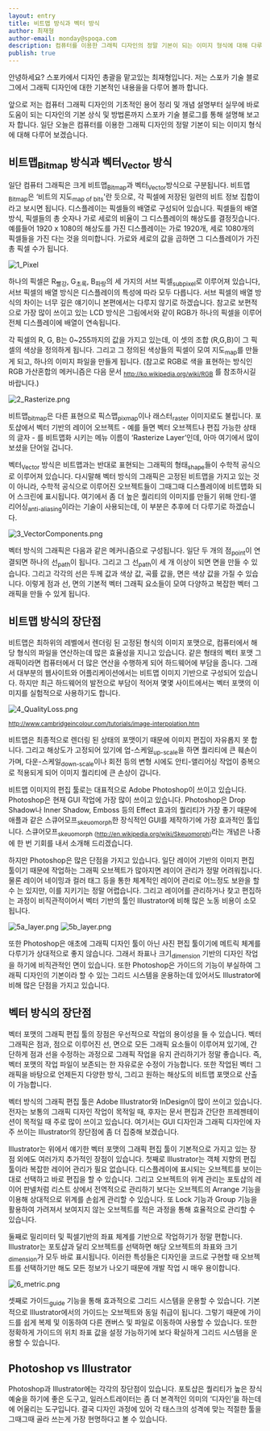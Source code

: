 ```yaml
---
layout: entry
title: 비트맵 방식과 벡터 방식
author: 최재형
author-email: monday@spoqa.com
description: 컴퓨터를 이용한 그래픽 디자인의 정말 기본이 되는 이미지 형식에 대해 다루어 보겠습니다.
publish: true
---
```


안녕하세요? 스포카에서 디자인 총괄을 맡고있는 최재형입니다. 저는 스포카 기술 블로그에서 그래픽 디자인에 대한 기본적인 내용을을 다루어 볼까 합니다. 

앞으로 저는 컴퓨터 그래픽 디자인의 기초적인 용어 정리 및 개념 설명부터 실무에 바로 도움이 되는 디자인의 기본 상식 및 방법론까지 스포카 기술 블로그를 통해 설명해 보고자 합니다. 일단 오늘은 컴퓨터를 이용한 그래픽 디자인의 정말 기본이 되는 이미지 형식에 대해 다루어 보겠습니다.

비트맵<sub>Bitmap</sub> 방식과 벡터<sub>Vector</sub> 방식
---
일단 컴퓨터 그래픽은 크게 비트맵<sub>Bitmap</sub>과 벡터<sub>Vector</sub>방식으로 구분됩니다. 비트맵<sub>Bitmap</sub>은 ‘비트의 지도<sub>map of bits</sub>'란 듯으로, 각 픽셀에 저장된 일련의 비트 정보 집합이라고 보시면 됩니다. 디스플레이는 픽셀들의 배열로 구성되어 있습니다. 픽셀들의 배열 방식, 픽셀들의 총 숫자나 가로 세로의 비율이 그 디스플레이의 해상도를 결정짓습니다. 예를들어 1920 x 1080의 해상도를 가진 디스플레이는 가로 1920개, 세로 1080개의 픽셀들을 가진 다는 것을 의미합니다. 가로와 세로의 값을 곱하면 그 디스플레이가 가진 총 픽셀 수가 됩니다.

![1_Pixel](/images/bitmap-vector/1_Pixel.png)

하나의 픽셀은 R<sub>빨강</sub>, G<sub>초록</sub>, B<sub>파랑</sub>의 세 가지의 서브 픽셀<sub>subpixel</sub>로 이루어져 있습니다, 서브 픽셀의 배열 방식은 디스플레이의 특성에 따라 모두 다릅니다. 서브 픽셀의 배열 방식의 차이는 너무 깊은 얘기이니 본편에서는 다루지 않기로 하겠습니다. 참고로 보편적으로 가장 많이 쓰이고 있는 LCD 방식은 그림에서와 같이 RGB가 하나의 픽셀을 이루어 전체 디스플레이에 배열이 연속됩니다. 

각 픽셀의 R, G, B는 0~255까지의 값을 가지고 있는데, 이 셋의 조합 (R,G,B)이 그 픽셀의 색상을 정의하게 됩니다. 그리고 그 정의된 색상들의 픽셀이 모여 지도<sub>map</sub>를 만들게 되고, 하나의 이미지 파일을 만들게 됩니다. (참고로 RGB로 색을 표현하는 방식인 RGB 가산혼합의 메커니즘은 다음 문서 <sub>http://ko.wikipedia.org/wiki/RGB</sub> 를 참조하시길 바랍니다.) 

![2_Rasterize.png](/images/bitmap-vector/2_Rasterize.png)

비트맵<sub>bitmap</sub>은 다른 표현으로 픽스맵<sub>pixmap</sub>이나 래스터<sub>raster</sub> 이미지로도 불립니다. 포토샵에서 벡터 기반의 레이어 오브젝트 - 예를 들면 벡터 오브젝트나 편집 가능한 상태의 글자 - 를 비트맵화 시키는 메뉴 이름이 ‘Rasterize Layer’인데, 아마 여기에서 많이 보셨을 단어일 겁니다.

벡터<sub>Vector</sub> 방식은 비트맵과는 반대로 표현되는 그래픽의 형태<sub>shape</sub>들이 수학적 공식으로 이루어져 있습니다. 다시말해 벡터 방식의 그래픽은 고정된 비트맵을 가지고 있는 것이 아니라,  수학적 공식으로 이루어진 오브젝트들이 그때그때 디스플레이에 비트맵화 되어 스크린에 표시됩니다. 여기에서 좀 더 높은 퀄리티의 이미지를 만들기 위해 안티-앨리어싱<sub>anti-aliasing</sub>이라는 기술이 사용되는데, 이 부분은 추후에 더 다루기로 하겠습니다.

![3_VectorComponents.png](/images/bitmap-vector/3_VectorComponents.png)

벡터 방식의 그래픽은 다음과 같은 메커니즘으로 구성됩니다. 일단 두 개의 점<sub>point</sub>이 연결되면 하나의 선<sub>path</sub>이 됩니다. 그리고 그 선<sub>path</sub>이 세 개 이상이 되면 면을 만들 수 있습니다. 그리고 각각의 선은 두께 값과 색상 값, 곡률 값을, 면은 색상 값을 가질 수 있습니다. 이렇게 점과 선, 면의 기본적 벡터 그래픽 요소들이 모여 다양하고 복잡한 벡터 그래픽을 만들 수 있게 됩니다.

비트맵 방식의 장단점
---
비트맵은 최하위의 레벨에서 렌더링 된 고정된 형식의 이미지 포맷으로, 컴퓨터에서 해당 형식의 파일을 연산하는데 많은 효율성을 지니고 있습니다. 같은 형태의 벡터 포맷 그래픽이라면 컴퓨터에서 더 많은 연산을 수행하게 되어 하드웨어에 부담을 줍니다. 그래서 대부분의 웹사이트와 어플리케이션에서는 비트맵 이미지 기반으로 구성되어 있습니다. 하지만 최근 하드웨어의 발전으로 부담이 적어져 몇몇 사이트에서는 벡터 포맷의 이미지를 실험적으로 사용하기도 합니다.

![4_QualityLoss.png](/images/bitmap-vector/4_QualityLoss.png)

<sub>http://www.cambridgeincolour.com/tutorials/image-interpolation.htm</sub>

비트맵은 최종적으로 렌더링 된 상태의 포맷이기 때문에 이미지 편집이 자유롭지 못 합니다. 그리고 해상도가 고정되어 있기에 업-스케일<sub>up-scale</sub>을 하면 퀄리티에 큰 훼손이 가며, 다운-스케일<sub>down-scale</sub>이나 회전 등의 변형 시에도 안티-앨리어싱 작업이 중복으로 적용되게 되어 이미지 퀄리티에 큰 손상이 갑니다.

비트맵 이미지의 편집 툴로는 대표적으로 Adobe Photoshop이 쓰이고 있습니다. Photoshop은 현재 GUI 작업에 가장 많이 쓰이고 있습니다. Photoshop은 Drop Shadow나 Inner Shadow, Emboss 등의 Effect 효과의 퀄리티가 가장 좋기 때문에 애플과 같은 스큐어모프<sub>skeuomorph</sub>한 장식적인 GUI를 제작하기에 가장 효과적인 툴입니다. 스큐어모프<sub>skeuomorph (http://en.wikipedia.org/wiki/Skeuomorph)</sub>라는 개념은 나중에 한 번 기회를 내서 소개해 드리겠습니다.

하지만 Photoshop은 많은 단점을 가지고 있습니다. 일단 레이어 기반의 이미지 편집 툴이기 때문에 작업하는 그래픽 오브젝트가 많아지면 레이어 관리가 정말 어려워집니다. 물론 레이어 네이밍과 컬러 태그 등을 통한 체계적인 레이어 관리로 어느정도 보완을 할 수 는 있지만, 이를 지키기는 정말 어렵습니다. 그리고 레이어를 관리하거나 찾고 편집하는 과정이 비직관적이어서 벡터 기반의 툴인 Illustrator에 비해 많은 노동 비용이 소모됩니다. 

![5a_layer.png](/images/bitmap-vector/5a_layer.png)
![5b_layer.png](/images/bitmap-vector/5b_layer.png)

또한 Photoshop은 애초에 그래픽 디자인 툴이 아닌 사진 편집 툴이기에 메트릭 체계를 다루기가 상대적으로 좋지 않습니다. 그래서 좌표나 크기<sub>dimension</sub> 기반의 디자인 작업을 하기에 비직관적인 면이 있습니다. 또한 Photoshop은 가이드의 기능이 부실하여 그래픽 디자인의 기본이라 할 수 있는 그리드 시스템을 운용하는데 있어서도 Illustrator에 비해 많은 단점을 가지고 있습니다.

벡터 방식의 장단점
---
벡터 포맷의 그래픽 편집 툴의 장점은 우선적으로 작업의 용이성을 들 수 있습니다. 벡터 그래픽은 점과, 점으로 이루어진 선, 면으로 모든 그래픽 요소들이 이루어져 있기에, 간단하게 점과 선을 수정하는 과정으로 그래픽 작업을 유지 관리하기가 정말 좋습니다. 즉, 벡터 포맷의 작업 파일이 보존되는 한 자유로운 수정이 가능합니다. 또한 작업된 벡터 그래픽을 바탕으로 언제든지 다양한 방식, 그리고 원하는 해상도의 비트맵 포맷으로 산출이 가능합니다.

벡터 방식의 그래픽 편집 툴은 Adobe Illustrator와 InDesign이 많이 쓰이고 있습니다. 전자는 보통의 그래픽 디자인 작업이 목적일 때, 후자는 문서 편집과 간단한 프레젠테이션이 목적일 때 주로 많이 쓰이고 있습니다. 여기서는 GUI 디자인과 그래픽 디자인에 자주 쓰이는 Illustrator의 장단점에 좀 더 집중해 보겠습니다.

Illustrator는 위에서 얘기한 벡터 포맷의 그래픽 편집 툴이 기본적으로 가지고 있는 장점 외에도 여러가지 추가적인 장점이 있습니다. 첫째로 Illustrator는 객체 지향의 편집 툴이라 복잡한 레이어 관리가 필요 없습니다. 디스플레이에 표시되는 오브젝트를 보이는 대로 선택하고 바로 편집을 할 수 있습니다. 그리고 오브젝트의 위계 관리는 포토샵의 레이어 판넬처럼 리스트 상에서 전역적으로 관리하기 보다는 오브젝트의 Arrange 기능을 이용해 상대적으로 위계를 손쉽게 관리할 수 있습니다. 또 Lock 기능과 Group 기능을 활용하여 가려져서 보여지지 않는 오브젝트를 적은 과정을 통해 효율적으로 관리할 수 있습니다.

둘째로 밀리미터 및 픽셀기반의 좌표 체계를 기반으로 작업하기가 정말 편합니다. Illustrator는 포토샵과 달리 오브젝트를 선택하면 해당 오브젝트의 좌표와 크기<sub>dimension</sub>가 모두 바로 표시됩니다. 이러한 특성들은 디자인을 코드로 구현할 때 오브젝트를 선택하기만 해도 모든 정보가 나오기 때문에 개발 작업 시 매우 용이합니다.

![6_metric.png](/images/bitmap-vector/6_metric.png)

셋째로 가이드<sub>guide</sub> 기능을 통해 효과적으로 그리드 시스템을 운용할 수 있습니다. 기본적으로 Illustrator에서의 가이드는 오브젝트와 동일 취급이 됩니다. 그렇기 때문에 가이드를 쉽게 복제 및 이동하여 다른 캔버스 및 파일로 이동하여 사용할 수 있습니다. 또한 정확하게 가이드의 위치 좌표 값을 설정 가능하기에 보다 확실하게 그리드 시스템을 운용할 수 있습니다.

Photoshop vs Illustrator
---
Photoshop과 Illustrator에는 각각의 장단점이 있습니다. 포토샵은 퀄리티가 높은 장식예술을 하기에 좋은 도구고, 일러스트레이터는 좀 더 본격적인 의미의 ‘디자인’을 하는데에 어울리는 도구입니다. 결국 디자인 과정에 있어 각 태스크의 성격에 맞는 적절한 툴을 그때그때 골라 쓰는게 가장 현명하다고 볼 수 있습니다.
